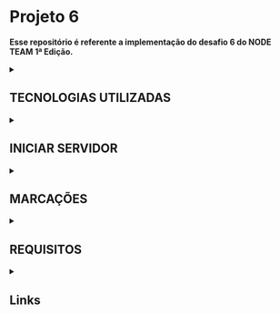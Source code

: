 
<h1>Projeto 6</h1>

<b>Esse repositório é referente a implementação do desafio 6 do NODE TEAM 1ª Edição.</b>

<details>
    <summary><h2>TECNOLOGIAS UTILIZADAS</h2></summary>
    <b>

        nodejs;

        typescript;

        sequelize;

        docker/postgresql;

        jwt;

        bcrypt;

        joi;

        express;

        dotenv;

        multer;

    </b>
</details>


<details>
    <summary><h2>INICIAR SERVIDOR</h2></summary>
    <code>npm start</code>
    ou 
    <code>yarn start</code>
</details>


<details>

<summary><h2>MARCAÇÕES</h2></summary>

<b>

| Símbolo    | Significado        |
| :--------: | :-----------------: |
|     ✅    |  Está funcionando   |
|     ✔️    |  Apenas feito       |
|     ❌    |  Não feito          |
</b>

</details>


<details>
    <summary><h2>REQUISITOS</h2></summary>

## USUÁRIO ADMINISTRADOR

    - Registrar ✅ 

    - Fazer login ✅

    - Atualizar perfil ✅

    - Criar ponto turístico✅

        - Criar imagem do ponto turístico ✅

        - Apagar imagem do ponto turístico✅

    - Alterar ponto turístico ✅

    - Inativar ponto turístico ✅

    - Remover avaliação do usuário ✅

    - Inativar usuários ✅

    - Criar permissão de cadastro de admin ✅


## USUÁRIO COMUM

    - Criar avaliação do ponto turístico ✅

        - Criar avaliação ✅

        - Atualizar avaliação ✅

        - Add imagens da avaliação ✅

        - Apagar imagens da avaliação ✅

    - Registrar ✅

    - Fazer login ✅

    - Atualizar perfil ✅


## PONTO TURÍSTICO

    - Atualizar a média de avaliações de acordo com a nota dada pelo usuário ✅


## PÚBLICO

    - Listagem de pontos turísticos se estiver ativo ✔️

    - Listagem das avaliações de um ponto turístico ✔️

    - Buscar ponto turístico pelo cep, endereço, cidade e estado ✔️


## DOCUMENTAÇÃO

    - Fazer a documentação da api com swagger ❌

</details>


<details>
    <summary><h2>Links</h2></summary>

## NODE TEAM
<p>https://github.com/nodejsbrasil/nodeteam</p>

## PROJETO 6
<p>https://github.com/nodejsbrasil/nodeteam/blob/main/projetos/projeto-6.md</p>
</details>
